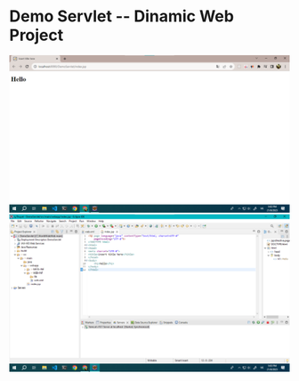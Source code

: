 # Demo Servlet -- Dinamic Web Project

![khong ton tai](./images/img1.png)
![khong ton tai](./images/img2.png)
